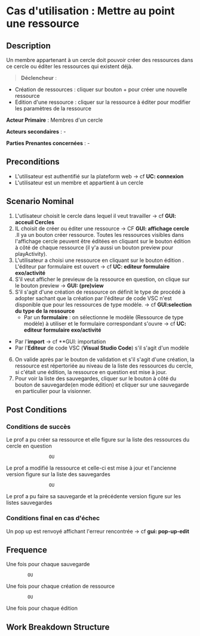 # Cas d'utilisation : Mettre au point une ressource
  
## Description

Un membre appartenant à un cercle doit pouvoir créer des ressources dans ce cercle ou éditer les ressources qui existent déjà. 

> **Déclencheur** :

  - Création de ressources : cliquer sur bouton + pour créer une nouvelle ressource
  - Edition d'une ressource : cliquer sur la ressource à éditer pour modifier les paramètres de la ressource 
  
**Acteur Primaire** : Membres d'un cercle

**Acteurs secondaires** : -   

**Parties Prenantes concernées** : -

## Preconditions

- L'utilisateur est authentifié sur la plateform web  -> cf **UC: connexion**
- L'utilisateur est un membre et appartient à un cercle


## Scenario Nominal

1. L'utlisateur choisit le cercle dans lequel il veut travailler -> cf **GUI: acceuil Cercles** 
2. IL choisit de créer ou éditer une ressource -> CF **GUI: affichage cercle** .Il ya un bouton créer ressource. Toutes les ressources visibles dans l'affichage cercle peuvent être éditées en cliquant sur le bouton édition à côté de chaque ressource (il y'a aussi un bouton preview pour playActivity).
3. L'utilisateur a choisi une ressource en cliquant sur le bouton édition . L'éditeur par formulaire est ouvert -> cf **UC: editeur formulaire exo/activité**
4. S'il veut afficher le previeuw de la ressource en question, on clique sur le bouton preview -> **GUI: (pre)view**
5. S'il s'agit d'une création de ressource on définit le type de procédé à adopter sachant que la création par l'éditeur de code VSC n'est disponible que pour les ressources de type modèle. -> cf **GUI:selection du type de la ressource**
    - Par un **formulaire** : on sélectionne le modèle (Ressource de type modèle) à utiliser et le formulaire correspondant s'ouvre -> cf **UC: editeur formulaire exo/activité**
  - Par l'**import** -> cf **GUI: importation
  - Par l'**Editeur** de code VSC (**Visual Studio Code**) s'il s'agit d'un modèle
6. On valide après par le bouton de validation et s'il s'agit d'une création, la ressource est répertoriée au niveau de la liste des ressources du cercle, si c'était une édition, la ressource en question est mise à jour. 
7. Pour voir la liste des sauvegardes, cliquer sur le bouton à côté du bouton de sauvegarde(en mode édition) et cliquer sur une sauvegarde en particulier pour la visionner. 

## Post Conditions
### Conditions de succès 
Le prof a pu créer sa ressource et elle figure sur la liste des ressources du cercle en question
  
                    OU

Le prof a modifié la ressource et celle-ci est mise à jour et l'ancienne version figure sur la liste des sauvegardes

                    OU
                    
Le prof a pu faire sa sauvegarde et la précédente version figure sur les listes sauvegardes


### Conditions final en cas d'échec

Un pop up est renvoyé affichant l'erreur rencontrée -> cf **gui: pop-up-edit**

## Frequence

Une fois pour chaque sauvegarde 

            OU

Une fois pour chaque création de ressource

            OU

Une fois pour chaque édition

## Work Breakdown Structure
